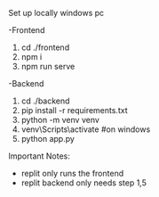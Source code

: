 Set up locally windows pc

-Frontend
 1) cd ./frontend
 2) npm i
 3) npm run serve

-Backend
 1) cd ./backend
 2) pip install -r requirements.txt
 3) python -m venv venv
 4) venv\Scripts\activate #on windows
 5) python app.py

Important Notes:
- replit only runs the frontend
- replit backend only needs step 1,5